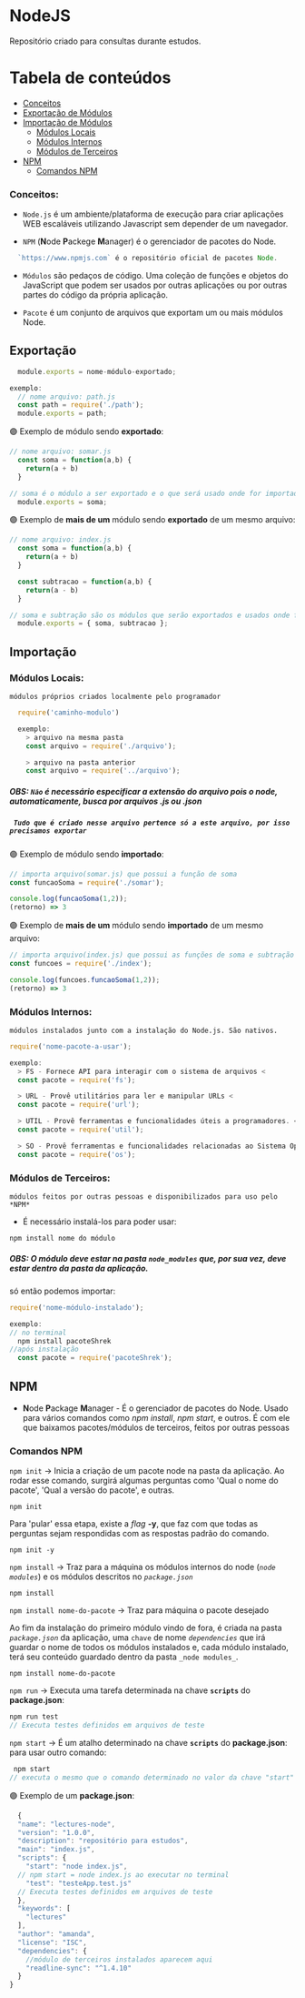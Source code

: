 # NodeJS
 Repositório criado para consultas durante estudos.

 Tabela de conteúdos
=================
<!--ts-->
   * [Conceitos](#Conceitos)
   * [Exportação de Módulos](#Exportação)
   * [Importação de Módulos](#Importação)
      * [Módulos Locais](#Módulos-Locais)
      * [Módulos Internos](#Módulos-Internos)
      * [Módulos de Terceiros](#Módulos-de-Terceiros)
  * [NPM](#npm)
      * [Comandos NPM](#comandos-npm)

<!--te-->

### **Conceitos**:
* `Node.js` é um ambiente/plataforma de execução para criar aplicações WEB escaláveis utilizando Javascript sem depender de um navegador.

* `NPM` (**N**ode **P**ackege **M**anager) é o gerenciador de pacotes do Node.
```javascript
  `https://www.npmjs.com` é o repositório oficial de pacotes Node.
```

* `Módulos` são pedaços de código. Uma coleção de funções e objetos do JavaScript que podem ser usados por outras aplicações ou por outras partes do código da própria aplicação.

* `Pacote` é um conjunto de arquivos que exportam um ou mais módulos Node.

## **Exportação**
```javascript
  module.exports = nome-módulo-exportado;

exemplo:
  // nome arquivo: path.js
  const path = require('./path');
  module.exports = path;
```

:purple_circle: Exemplo de módulo sendo **exportado**:
```javascript
// nome arquivo: somar.js
  const soma = function(a,b) {
    return(a + b)
  }

// soma é o módulo a ser exportado e o que será usado onde for importado
  module.exports = soma;
```

:purple_circle: Exemplo de **mais de um** módulo sendo **exportado** de um mesmo arquivo:
```javascript
// nome arquivo: index.js
  const soma = function(a,b) {
    return(a + b)
  }

  const subtracao = function(a,b) {
    return(a - b)
  }

// soma e subtração são os módulos que serão exportados e usados onde forem importados
  module.exports = { soma, subtracao };
```

## **Importação**
  ### Módulos Locais:
    
  `módulos próprios criados localmente pelo programador`
    
  ```javascript
    require('caminho-modulo')

    exemplo: 
      > arquivo na mesma pasta
      const arquivo = require('./arquivo');

      > arquivo na pasta anterior
      const arquivo = require('../arquivo');
  ```
  ##### OBS: `Não` é necessário especificar a extensão do arquivo pois o node, automaticamente, busca por arquivos **.js** ou **.json**
  ##### ` Tudo que é criado nesse arquivo pertence só a este arquivo, por isso precisamos exportar`

  :purple_circle: Exemplo de módulo sendo **importado**:
  ```javascript
  // importa arquivo(somar.js) que possui a função de soma
  const funcaoSoma = require('./somar');
  
  console.log(funcaoSoma(1,2));
  (retorno) => 3
  ```
  
  :purple_circle: Exemplo de **mais de um** módulo sendo **importado** de um mesmo arquivo:
  ```javascript
  // importa arquivo(index.js) que possui as funções de soma e subtração
  const funcoes = require('./index');
  
  console.log(funcoes.funcaoSoma(1,2));
  (retorno) => 3
  ```

  ### Módulos Internos:

  `módulos instalados junto com a instalação do Node.js. São nativos.`
  ```javascript
  require('nome-pacote-a-usar');

  exemplo:
    > FS - Fornece API para interagir com o sistema de arquivos <
    const pacote = require('fs');

    > URL - Provê utilitários para ler e manipular URLs <
    const pacote = require('url');

    > UTIL - Provê ferramentas e funcionalidades úteis a programadores. < 
    const pacote = require('util');

    > SO - Provê ferramentas e funcionalidades relacionadas ao Sistema Operacional <
    const pacote = require('os');
  ```

  ### Módulos de Terceiros:

  `módulos feitos por outras pessoas e disponibilizados para uso pelo *NPM*`
  * É necessário instalá-los para poder usar:
  ```
  npm install nome do módulo
  ```
##### OBS: O módulo deve estar na pasta `node_modules` que, por sua vez, deve estar dentro da pasta da aplicação.

  só então podemos importar:
  ```javascript
  require('nome-módulo-instalado');

  exemplo:
  // no terminal
    npm install pacoteShrek
  //após instalação
    const pacote = require('pacoteShrek');
  ```

<!-- ###  Determina o caminho do diretório do módulo:
```javascript
const path = require('./path');

path.dirname('usr/share/gnome');

(retorno) => 'usr/share/'
```
### Passa conjunto de nomes pra gerar um caminho para o módulo:
```javascript
const path = require('./path');
path.resolve( 'usr', 'share', 'gnome');

(retorno) => '/home/usuario/pasta-arquivo/nome-arquivo/usr/share/gnome'
```

### Passa conjunto de nomes e junta pra gerar um caminho a artir da raíz (/):
```javascript
const path = require('./path');
path.resolve( '/', 'usr', 'share', 'gnome');

(retorno) => '/usr/share/gnome'
``` -->

## **NPM**
* **N**ode **P**ackage **M**anager - É o gerenciador de pacotes do Node. Usado para vários comandos como _npm install_, _npm start_, e outros.
É com ele que baixamos pacotes/módulos de terceiros, feitos por outras pessoas

### **Comandos NPM**

`npm init` -> Inicia a criação de um pacote node na pasta da aplicação.
Ao rodar esse comando, surgirá algumas perguntas como 'Qual o nome do pacote', 'Qual a versão do pacote', e outras.
```
npm init
```

Para 'pular' essa etapa, existe a _flag_ **-y**, que faz com que todas as perguntas sejam respondidas com as respostas padrão do comando.
```
npm init -y
```

`npm install` 
-> Traz para a máquina os módulos internos do node (_`node modules`_) e os módulos descritos no _`package.json`_

```
npm install
```

`npm install nome-do-pacote`
-> Traz para máquina o pacote desejado

Ao fim da instalação do primeiro módulo vindo de fora, é criada na pasta _`package.json`_ da aplicação, uma `chave` de nome _`dependencies`_ que irá guardar o nome de todos os módulos instalados e, cada módulo instalado, terá seu conteúdo guardado dentro da pasta `_node modules_`.

```
npm install nome-do-pacote
```

`npm run` -> Executa uma tarefa determinada na chave __`scripts`__ do __package.json__:
```javascript
npm run test
// Executa testes definidos em arquivos de teste
```

`npm start` -> É um atalho determinado na chave __`scripts`__ do __package.json__: para usar outro comando:
```javascript
 npm start
// executa o mesmo que o comando determinado no valor da chave "start" nos scripts.
```

:purple_circle: Exemplo de um __package.json__:
```javascript
  {
  "name": "lectures-node",
  "version": "1.0.0",
  "description": "repositório para estudos",
  "main": "index.js",
  "scripts": {
    "start": "node index.js",
  // npm start = node index.js ao executar no terminal
    "test": "testeApp.test.js"
  // Executa testes definidos em arquivos de teste
  },
  "keywords": [
    "lectures"
  ],
  "author": "amanda",
  "license": "ISC",
  "dependencies": {
    //módulo de terceiros instalados aparecem aqui
    "readline-sync": "^1.4.10"
  }
}
```


